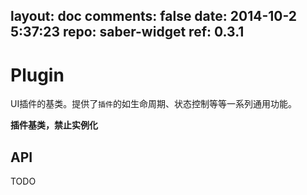 layout: doc
comments: false
date: 2014-10-2 5:37:23
repo: saber-widget
ref: 0.3.1
---

# Plugin

UI插件的基类。提供了`插件`的如生命周期、状态控制等等一系列通用功能。

**插件基类，禁止实例化**

## API

TODO

